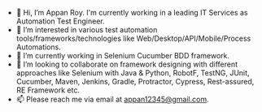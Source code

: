 - 👋 Hi, I’m Appan Roy. I'm currently working in a leading IT Services as Automation Test Engineer.
- 👀 I’m interested in various test automation tools/frameworks/technologies like Web/Desktop/API/Mobile/Process Automations.
- 🌱 I’m currently working in Selenium Cucumber BDD framework.
- 💞️ I’m looking to collaborate on framework designing with different approaches like Selenium with Java & Python, RobotF, TestNG, JUnit, Cucumber, Maven, Jenkins, Gradle, Protractor, Cypress, Rest-assured, RE Framework etc.
- 📫 Please reach me via email at appan12345@gmail.com.

<!---
appan-roy/appan-roy is a ✨ special ✨ repository because its `README.md` (this file) appears on your GitHub profile.
You can click the Preview link to take a look at your changes.
--->
